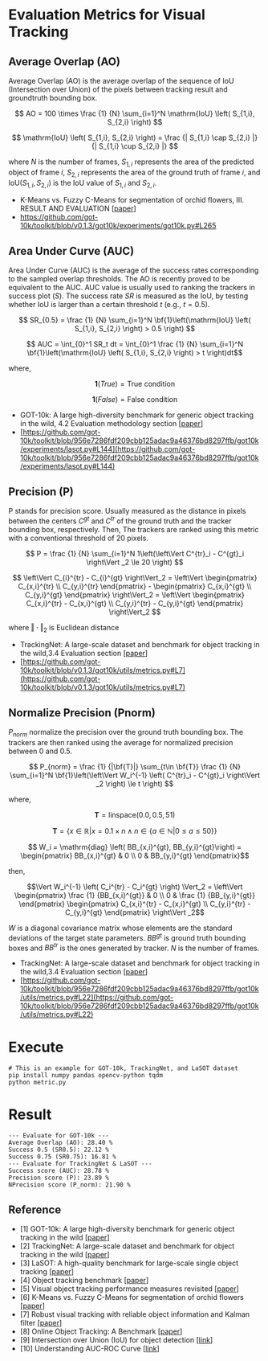 # Evaluation Metrics for Visual Tracking

## Average Overlap (AO)

Average Overlap (AO) is the average overlap of the sequence of IoU (Intersection over Union) of the pixels between tracking result and groundtruth bounding box.

$$ AO = 100 \times \frac {1} {N} \sum_{i=1}^N \mathrm{IoU} \left( S_{1,i}, S_{2,i} \right) $$

$$ \mathrm{IoU} \left( S_{1,i}, S_{2,i} \right) = \frac {| S_{1,i} \cap S_{2,i} |} {| S_{1,i} \cup S_{2,i} |} $$

where $N$ is the number of frames, $S_{1,i}$ represents the area of the predicted object of frame $i$, $S_{2,i}$ represents the area of the ground truth of frame $i$, and $\mathrm{IoU} \left( S_{1,i}, S_{2,i} \right)$ is the IoU value of $S_{1,i}$ and $S_{2,i}$.

* K-Means vs. Fuzzy C-Means for segmentation of orchid flowers, III. RESULT AND EVALUATION
[[paper](https://www.researchgate.net/publication/311409493_K-Means_vs_Fuzzy_C-Means_for_Segmentation_of_Orchid_Flowers)]
* https://github.com/got-10k/toolkit/blob/v0.1.3/got10k/experiments/got10k.py#L265

## Area Under Curve (AUC)

Area Under Curve (AUC) is the average of the success rates corresponding to the sampled overlap thresholds. The AO is recently proved to be equivalent to the AUC. AUC value is usually used to ranking the trackers in success plot $(S)$. The success rate $SR$ is measured as the $\mathrm{IoU}$, by testing whether $\mathrm{IoU}$ is larger than a certain threshold $t$ (e.g., $t=0.5$).

$$ SR_{0.5} = \frac {1} {N} \sum_{i=1}^N \bf{1}\left(\mathrm{IoU} \left( S_{1,i}, S_{2,i} \right) > 0.5 \right) $$ 

$$ AUC = \int_{0}^1 SR_t dt = \int_{0}^1 \frac {1} {N} \sum_{i=1}^N \bf{1}\left(\mathrm{IoU} \left( S_{1,i}, S_{2,i} \right) > t \right)dt$$

where,

$$ \boldsymbol{1} (True) = \text{True condition}$$

$$ \boldsymbol{1} (False) = \text{False condition}$$

* GOT-10k: A large high-diversity benchmark for generic object tracking in the wild, 4.2 Evaluation methodology section
[[paper](https://arxiv.org/pdf/1810.11981.pdf)]
* [https://github.com/got-10k/toolkit/blob/956e7286fdf209cbb125adac9a46376bd8297ffb/got10k/experiments/lasot.py#L144](https://github.com/got-10k/toolkit/blob/956e7286fdf209cbb125adac9a46376bd8297ffb/got10k/experiments/lasot.py#L144)

## Precision (P)
P stands for precision score. Usually measured as the distance in pixels between the centers $C^{gt}$ and $C^{tr}$ of the ground truth and the tracker bounding box, respectively. Then, The trackers are ranked using this metric with a conventional threshold of 20 pixels.

$$ P = \frac {1} {N} \sum_{i=1}^N 1\left(\left\Vert C^{tr}_i - C^{gt}_i \right\Vert _2 \le 20 \right) $$

$$ \left\Vert C_{i}^{tr} - C_{i}^{gt} \right\Vert_2 = \left\Vert 
\begin{pmatrix}
C_{x,i}^{tr} \\ 
C_{y,i}^{tr} 
\end{pmatrix} - 
\begin{pmatrix} 
C_{x,i}^{gt} \\ 
C_{y,i}^{gt} 
\end{pmatrix} \right\Vert_2 = \left\Vert \begin{pmatrix} C_{x,i}^{tr} - C_{x,i}^{gt} \\ 
C_{y,i}^{tr} - C_{y,i}^{gt} 
\end{pmatrix} \right\Vert_2 $$

where $\Vert \cdot \Vert _2$ is Euclidean distance
* TrackingNet: A large-scale dataset and benchmark for object tracking in the wild,3.4 Evaluation section [[paper](https://arxiv.org/pdf/1803.10794.pdf)]
* [https://github.com/got-10k/toolkit/blob/v0.1.3/got10k/utils/metrics.py#L7](https://github.com/got-10k/toolkit/blob/v0.1.3/got10k/utils/metrics.py#L7)

## Normalize Precision (Pnorm)
$P_{norm}$ normalize the precision over the ground truth bounding box. The trackers are then ranked using the average for normalized precision between 0 and 0.5.

$$ P_{norm} = \frac {1} {|\bf{T}|} \sum_{t\in \bf{T}} \frac {1} {N} \sum_{i=1}^N \bf{1}\left(\left\Vert W_i^{-1} \left( C^{tr}_i - C^{gt}_i \right\Vert _2 \right) \le t \right) $$

where,

$$ \boldsymbol{T} = \mathrm{linspace} (0.0, 0.5, 51)$$

$$ \boldsymbol{T} = \lbrace x \in \mathbb{R} | x = 0.1 \times n \land n \in \lbrace a \in \mathbb{N} | 0 \le a \le 50 \rbrace \rbrace$$

$$ W_i = \mathrm{diag} \left( BB_{x,i}^{gt}, BB_{y,i}^{gt}\right) = \begin{pmatrix} BB_{x,i}^{gt} & 0 \\ 
0 & BB_{y,i}^{gt} 
\end{pmatrix}$$

then, 

$$\Vert W_i^{-1} \left( C_i^{tr} - C_i^{gt} \right) \Vert_2 = \left\Vert \begin{pmatrix} \frac {1} {BB_{x,i}^{gt}} & 0 \\ 
0 & \frac {1} {BB_{y,i}^{gt}} 
\end{pmatrix} \begin{pmatrix} C_{x,i}^{tr} - C_{x,i}^{gt} \\ 
C_{y,i}^{tr} - C_{y,i}^{gt} 
\end{pmatrix} \right\Vert _2$$

$W$ is a diagonal covariance matrix whose elements are the standard deviations of the target state parameters. $BB^{gt}$ is ground truth bounding boxes and $BB^{tr}$ is the ones generated by tracker. $N$ is the number of frames.

* TrackingNet: A large-scale dataset and benchmark for object tracking in the wild,3.4 Evaluation section [[paper](https://arxiv.org/pdf/1803.10794.pdf)]
* [https://github.com/got-10k/toolkit/blob/956e7286fdf209cbb125adac9a46376bd8297ffb/got10k/utils/metrics.py#L22](https://github.com/got-10k/toolkit/blob/956e7286fdf209cbb125adac9a46376bd8297ffb/got10k/utils/metrics.py#L22)

# Execute
```
# This is an example for GOT-10k, TrackingNet, and LaSOT dataset
pip install numpy pandas opencv-python tqdm
python metric.py
```

# Result
```
--- Evaluate for GOT-10k ---
Average Overlap (AO): 28.40 %
Success 0.5 (SR0.5): 22.12 %
Success 0.75 (SR0.75): 16.81 %
--- Evaluate for TrackingNet & LaSOT ---
Success score (AUC): 28.78 %
Precision score (P): 23.89 %
NPrecision score (P_norm): 21.90 %
```

## Reference

* [1] GOT-10k: A large high-diversity benchmark for generic object tracking in the wild
[[paper](https://arxiv.org/pdf/1810.11981.pdf)]
* [2] TrackingNet: A large-scale dataset and benchmark for object tracking in the wild
[[paper](https://arxiv.org/pdf/1803.10794.pdf)]
* [3] LaSOT: A high-quality benchmark for large-scale single object tracking
[[paper](https://arxiv.org/pdf/1809.07845v2.pdf)]
* [4] Object tracking benchmark
[[paper](https://faculty.ucmerced.edu/mhyang/papers/pami15_tracking_benchmark.pdf)]
* [5] Visual object tracking performance measures revisited
[[paper](https://arxiv.org/pdf/1502.05803.pdf)]
* [6] K-Means vs. Fuzzy C-Means for segmentation of orchid flowers
[[paper](https://www.researchgate.net/publication/311409493_K-Means_vs_Fuzzy_C-Means_for_Segmentation_of_Orchid_Flowers)]
* [7] Robust visual tracking with reliable object information and Kalman filter
[[paper](https://www.researchgate.net/publication/348859011_Robust_Visual_Tracking_with_Reliable_Object_Information_and_Kalman_Filter)]
* [8] Online Object Tracking: A Benchmark
[[paper](https://faculty.ucmerced.edu/mhyang/papers/cvpr13_benchmark.pdf)]
* [9] Intersection over Union (IoU) for object detection
[[link](https://pyimagesearch.com/2016/11/07/intersection-over-union-iou-for-object-detection/)]
* [10] Understanding AUC-ROC Curve
[[link](https://towardsdatascience.com/understanding-auc-roc-curve-68b2303cc9c5)]
